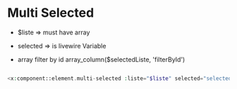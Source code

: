 # Multi Selected


- $liste => must have array
- selected => is livewire Variable

- array filter by id array_column($selectedListe, 'filterById')
```php

<x:component::element.multi-selected :liste="$liste" selected="selected" />

```